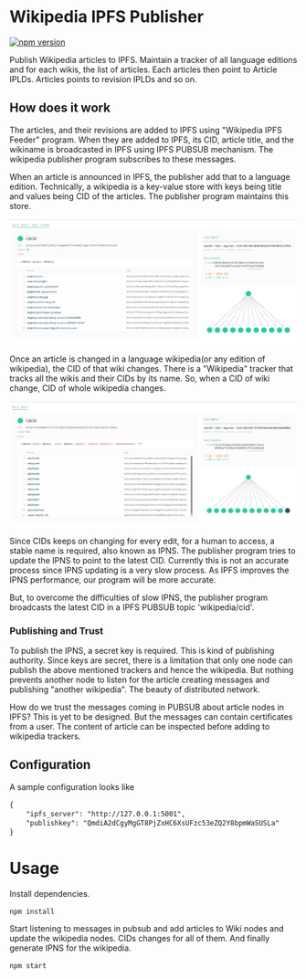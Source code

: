 
# Wikipedia IPFS Publisher

[![npm version](https://img.shields.io/npm/v/wikipedia-ipfs-publisher.svg?style=flat)](https://www.npmjs.com/package/wikipedia-ipfs-publisher)

Publish Wikipedia articles to IPFS. Maintain a tracker of all language editions and for each wikis, the list of articles. Each articles then point to Article IPLDs. Articles points to revision IPLDs and so on.

## How does it work

The articles, and their revisions are added to IPFS using "Wikipedia IPFS Feeder" program. When they are added to IPFS, its CID, article title, and the wikiname is broadcasted in IPFS using IPFS PUBSUB mechanism. The wikipedia publisher program subscribes to these messages.

When an article is announced in IPFS, the publisher add that to a language edition. Technically, a wikipedia is a key-value store with keys being title and values being CID of the articles. The publisher program maintains this store.

[![](./doc/images/wiki-dag.png)](https://explore.ipld.io/#/explore/bafyreidvomwrucr2tsnsig3njce4posoacmo45jz32szwiajyp2ocidonu)

Once an article is changed in a language wikipedia(or any edition of wikipedia), the CID of that wiki changes. There is a "Wikipedia" tracker that tracks all the wikis and their CIDs by its name. So, when a CID of wiki change, CID of whole wikipedia changes.

[![](./doc/images/wikipedia-dag.png)](https://explore.ipld.io/#/explore/bafyreidvomwrucr2tsnsig3njce4posoacmo45jz32szwiajyp2ocidonu)

Since CIDs keeps on changing for every edit, for a human to access, a stable name is required, also known as IPNS. The publisher program tries to update the IPNS to point to the latest CID. Currently this is not an accurate process since IPNS updating is a very slow process. As IPFS improves the IPNS performance, our program will be more accurate.

But, to overcome the difficulties of slow IPNS, the publisher program broadcasts the latest CID in a IPFS PUBSUB topic 'wikipedia/cid'.

### Publishing and Trust

To publish the IPNS, a secret key is required. This is  kind of publishing authority. Since keys are secret, there is a limitation that only one node can publish the above mentioned trackers and hence the wikipedia. But nothing prevents another node to listen for the article creating messages and publishing "another wikipedia". The beauty of distributed network.

How do we trust the messages coming in PUBSUB about article nodes in IPFS? This is yet to be designed. But the messages can contain certificates from a user. The content of article can be inspected before adding to wikipedia trackers.

## Configuration

A sample configuration looks like

```
{
    "ipfs_server": "http://127.0.0.1:5001",
    "publishkey": "QmdiA2dCgyMgGT8PjZxHC6XsUFzc53eZQ2Y8bpmWaSUSLa"
}
```

# Usage

Install dependencies.

```
npm install
```

Start listening to messages in pubsub and add articles to Wiki nodes and update the wikipedia nodes. CIDs changes for all of them. And finally generate IPNS for the wikipedia.

```
npm start
```
